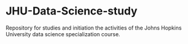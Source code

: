 # JHU-Data-Science-study
Repository for studies and initiation the activities of the Johns Hopkins University data science specialization course.
